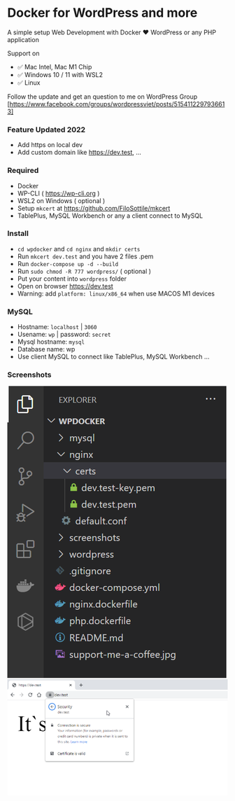 # Docker for WordPress and more

A simple setup Web Development with Docker :hearts: WordPress or any PHP application

Support on 
 - :white_check_mark: Mac Intel, Mac M1 Chip
 - :white_check_mark: Windows 10 / 11 with WSL2 
 - :white_check_mark: Linux
  

Follow the update and get an question to me on WordPress Group [https://www.facebook.com/groups/wordpressviet/posts/5154112297936613]


### Feature Updated 2022

- Add https on local dev
- Add custom domain like https://dev.test, ...

### Required
- Docker 
- WP-CLI ( https://wp-cli.org ) 
- WSL2 on Windows ( optional )
- Setup `mkcert` at https://github.com/FiloSottile/mkcert
- TablePlus, MySQL Workbench or any a client connect to MySQL


### Install

- `cd wpdocker` and `cd nginx` and `mkdir certs`
- Run `mkcert dev.test` and you have 2 files .pem
- Run `docker-compose up -d --build`
- Run `sudo chmod -R 777 wordpress/` ( optional )
- Put your content into `wordpress` folder
- Open on browser https://dev.test 
- Warning: add `platform: linux/x86_64` when use MACOS M1 devices

### MySQL
- Hostname: `localhost` | `3060`
- Usename: `wp` | password: `secret`
- Mysql hostname: `mysql`
- Database name: wp
- Use client MySQL to connect like TablePlus, MySQL Workbench ...

### Screenshots

<img src="screenshots/screenshot_5.png" alt="drawing" />
<img src="screenshots/Screenshot_4.png" alt="drawing" />



